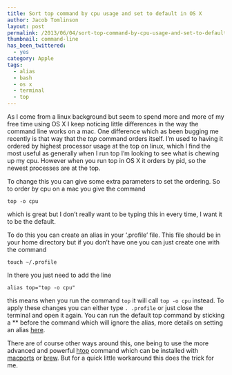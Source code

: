 ```yaml
---
title: Sort top command by cpu usage and set to default in OS X
author: Jacob Tomlinson
layout: post
permalink: /2013/06/04/sort-top-command-by-cpu-usage-and-set-to-default-in-os-x/
thumbnail: command-line
has_been_twittered:
  - yes
category: Apple
tags:
  - alias
  - bash
  - os x
  - terminal
  - top
---
```

As I come from a linux background but seem to spend more and more of my free time using OS X I keep noticing little differences in the way the command line works on a mac. One difference which as been bugging me recently is that way that the *top* command orders itself. I&#8217;m used to having it ordered by highest processor usage at the top on linux, which I find the most useful as generally when I run top I&#8217;m looking to see what is chewing up my cpu. However when you run top in OS X it orders by pid, so the newest processes are at the top.

To change this you can give some extra parameters to set the ordering. So to order by cpu on a mac you give the command


```
top -o cpu
```


which is great but I don&#8217;t really want to be typing this in every time, I want it to be the default.

To do this you can create an alias in your &#8216;.profile&#8217; file. This file should be in your home directory but if you don&#8217;t have one you can just create one with the command


```
touch ~/.profile
```


In there you just need to add the line


```
alias top="top -o cpu"
```


this means when you run the command `top` it will call `top -o cpu` instead. To apply these changes you can either type `. .profile` or just close the terminal and open it again. You can run the default top command by sticking a *\* before the command which will ignore the alias, more details on setting an alias <a title="Overriding Aliases" href="http://en.wikipedia.org/wiki/Alias_(command)#Overriding_aliases" target="_blank">here</a>.

There are of course other ways around this, one being to use the more advanced and powerful <a title="Man page for htop command" href="http://linux.die.net/man/1/htop" target="_blank">htop</a> command which can be installed with <a title="Macports" href="http://www.macports.org/" target="_blank">macports</a> or <a title="Homebrew" href="http://mxcl.github.io/homebrew/" target="_blank">brew</a>. But for a quick little workaround this does the trick for me.
